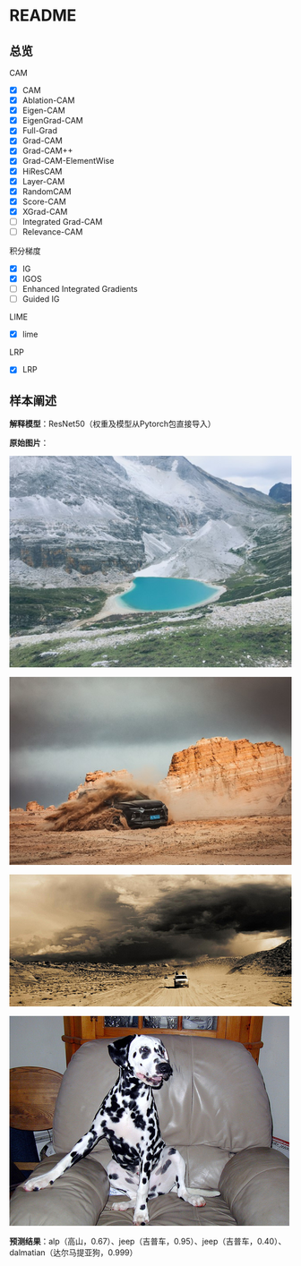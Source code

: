 # README

## 总览

CAM

- [x] CAM
- [x] Ablation-CAM
- [x] Eigen-CAM
- [x] EigenGrad-CAM
- [x] Full-Grad
- [x] Grad-CAM
- [x] Grad-CAM++
- [x] Grad-CAM-ElementWise
- [x] HiResCAM
- [x] Layer-CAM
- [x] RandomCAM
- [x] Score-CAM
- [x] XGrad-CAM
- [ ] Integrated Grad-CAM
- [ ] Relevance-CAM

积分梯度

- [x] IG
- [x] IGOS
- [ ] Enhanced Integrated Gradients
- [ ] Guided IG

LIME

- [x] lime

LRP

- [x] LRP

## 样本阐述

**解释模型**：ResNet50（权重及模型从Pytorch包直接导入）

**原始图片**：

![1](Images/1.JPEG)

![2](Images/2.JPEG)

![3](Images/3.JPEG)

![4](Images/4.JPEG)

**预测结果**：alp（高山，0.67）、jeep（吉普车，0.95）、jeep（吉普车，0.40）、dalmatian（达尔马提亚狗，0.999）